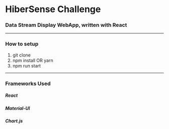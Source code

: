 # HiberSense Challenge
### Data Stream Display WebApp, written with React

---
### How to setup
1. git clone
2. npm install OR yarn
3. npm run start

---
### Frameworks Used
##### React
##### Material-UI
##### Chart.js